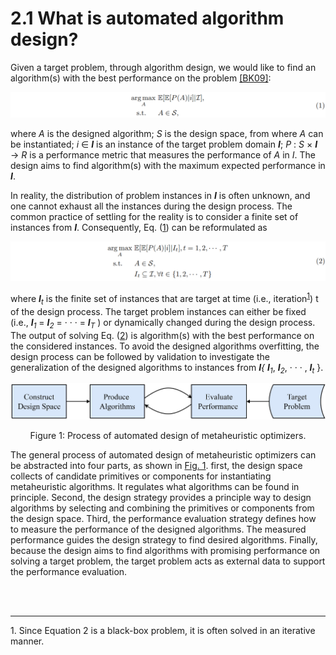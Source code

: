 # 2.1 What is automated algorithm design?

Given a target problem, through algorithm design, we would like to find an algorithm(s) with the best performance on the problem [[BK09]](../References/ref.html#BK09):

<a name="Equation1"></a>
![Equation1](../_static/Equation1.png)

where _A_ is the designed algorithm; _S_ is the design space, from where _A_ can be instantiated; 
_i_ ∈ _**I**_ is an instance of the target problem domain _**I**_; _P_ : _S_ × _**I**_ → _R_ is a performance metric that measures the performance of _A_ in _I_. 
The design aims to find algorithm(s) with the maximum expected performance in _**I**_.

In reality, the distribution of problem instances in _**I**_ is often unknown, 
and one cannot exhaust all the instances during the design process. The common practice of 
settling for the reality is to consider a finite set of instances from _**I**_. Consequently, Eq. ([1](#Equation1)) can be reformulated as

<a name="Equation2"></a>
![Equation2](../_static/Equation2.png)

where _**I**<sub>t</sub>_ is the finite set of instances that are target at time (i.e., iteration<sup><a href="#footnote1">1</a></sup>) t of the design process.
The target problem instances can either be fixed (i.e., _**I**<sub>1</sub>_ = _**I**<sub>2</sub>_ = · · · = _**I**<sub>T</sub>_ ) or dynamically changed during the design process.
The output of solving Eq. ([2](#Equation2)) is algorithm(s) with the best performance on the considered instances.
To avoid the designed algorithms overfitting, the design process can be followed by validation 
to investigate the generalization of the designed algorithms to instances from _**I**\{ **I**<sub>1</sub>_, _**I**<sub>2</sub>_, · · · , _**I**<sub>t</sub>_ }.

<a name="Fig1"></a>
![图片标题](../_static/Fig1.png)
<div style="text-align: center;">Figure 1: Process of automated design of metaheuristic optimizers.</div>

The general process of automated design of metaheuristic optimizers can be abstracted into four
parts, as shown in [Fig. 1](#Fig1). first, the design space collects of candidate primitives or components
for instantiating metaheuristic algorithms. It regulates what algorithms can be found in principle.
Second, the design strategy provides a principle way to design algorithms by selecting and combining
the primitives or components from the design space. Third, the performance evaluation strategy defines
how to measure the performance of the designed algorithms. The measured performance guides the
design strategy to find desired algorithms. Finally, because the design aims to find algorithms with
promising performance on solving a target problem, the target problem acts as external data to support
the performance evaluation. 

<br>
<br>

------
<div id="footnote1">
  <p>1. Since Equation 2 is a black-box problem, it is often solved in an iterative manner.</p>
</div>